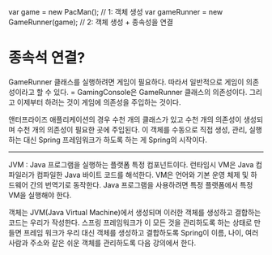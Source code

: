 var game  = new PacMan(); // 1: 객체 생성
var gameRunner = new GameRunner(game); // 2: 객체 생성 + 종속성을 연결

# 종속석 연결?
GameRunner 클래스를 실행하려면 게임이 필요하다. 따라서 일반적으로 게임이 의존성이라고 할 수 있다.
= GamingConsole은 GameRunner 클래스의 의존성이다.
그리고 이제부터 하려는 것이 게임에 의존성을 주입하는 것이다.


앤터프라이즈 애플리케이션의 경우 수천 개의 클래스가 있고 수천 개의 의존성이 생성되며 수천 개의 의존성이 필요한 곳에 주입된다.
이 객체를 수동으로 직접 생성, 관리, 실행하는 대신 Spring 프레임워크가 하도록 하는 게 Spring의 시작이다.

---
JVM
: Java 프로그램을 실행하는 플랫폼 특정 컴포넌트이다.
런타임시 VM은 Java 컴파일러가 컴파일한 Java 바이트 코드를 해석한다. VM은 언어와 기본 운영 체제 및 하드웨어 간의 번역기로 동작한다.
Java 프로그램을 사용하려면 특정 플랫폼에서 특정 VM을 실행해야 한다.



객체는 JVM(Java Virtual Machine)에서 생성되며 이러한 객체를 생성하고 결합하는 코드는 우리가 작성한다.
스프링 프레임워크가 이 모든 것을 관리하도록 하는 상태로 만들면
프레임 워크가 우리 대신 객체를 생성하고 결합하도록
Spring이 이름, 나이, 여러 사람과 주소와 같은 쉬운 객체를 관리하도록 다음 강의에서 한다.
